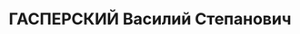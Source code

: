 ---
title: ГАСПЕРСКИЙ Василий Степанович
description: '1908 року народження, м. Маріуполь Донецької області, росіянин, освіта
  нижча, до 1933 року член ВКП(б). Майстер електромоторної дільниці коксохіммонтажу.
  Проживав: м. Маріуполь, завод ім. Ілліча, колонія "Б", буд. № 1, кв. 1.

  Заарештований 28 листопада 1936 року. Виїзною сесією військової колегії Верховного
  Суду СРСР у м. Києві 31 жовтня 1937 року засуджений до розстрілу. Вирок приведено
  до виконання 1 листопада 1937 року у м. Києві.

  Реабілітований у 1959 році.'
---